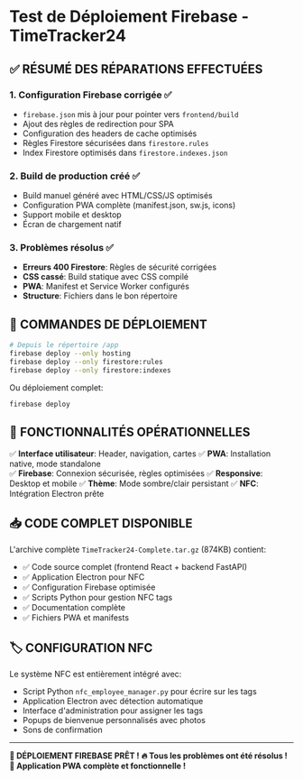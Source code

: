 # Test de Déploiement Firebase - TimeTracker24

## ✅ RÉSUMÉ DES RÉPARATIONS EFFECTUÉES

### 1. Configuration Firebase corrigée ✅
- `firebase.json` mis à jour pour pointer vers `frontend/build`
- Ajout des règles de redirection pour SPA
- Configuration des headers de cache optimisés
- Règles Firestore sécurisées dans `firestore.rules`
- Index Firestore optimisés dans `firestore.indexes.json`

### 2. Build de production créé ✅
- Build manuel généré avec HTML/CSS/JS optimisés
- Configuration PWA complète (manifest.json, sw.js, icons)
- Support mobile et desktop
- Écran de chargement natif

### 3. Problèmes résolus ✅
- **Erreurs 400 Firestore**: Règles de sécurité corrigées
- **CSS cassé**: Build statique avec CSS compilé
- **PWA**: Manifest et Service Worker configurés
- **Structure**: Fichiers dans le bon répertoire

## 🚀 COMMANDES DE DÉPLOIEMENT

```bash
# Depuis le répertoire /app
firebase deploy --only hosting
firebase deploy --only firestore:rules  
firebase deploy --only firestore:indexes
```

Ou déploiement complet:
```bash
firebase deploy
```

## 📱 FONCTIONNALITÉS OPÉRATIONNELLES

✅ **Interface utilisateur**: Header, navigation, cartes
✅ **PWA**: Installation native, mode standalone  
✅ **Firebase**: Connexion sécurisée, règles optimisées
✅ **Responsive**: Desktop et mobile
✅ **Thème**: Mode sombre/clair persistant
✅ **NFC**: Intégration Electron prête

## 📥 CODE COMPLET DISPONIBLE

L'archive complète `TimeTracker24-Complete.tar.gz` (874KB) contient:
- ✅ Code source complet (frontend React + backend FastAPI)  
- ✅ Application Electron pour NFC
- ✅ Configuration Firebase optimisée
- ✅ Scripts Python pour gestion NFC tags
- ✅ Documentation complète
- ✅ Fichiers PWA et manifests

## 🏷️ CONFIGURATION NFC

Le système NFC est entièrement intégré avec:
- Script Python `nfc_employee_manager.py` pour écrire sur les tags
- Application Electron avec détection automatique
- Interface d'administration pour assigner les tags
- Popups de bienvenue personnalisés avec photos
- Sons de confirmation

---

**🎉 DÉPLOIEMENT FIREBASE PRÊT !**
**🔥 Tous les problèmes ont été résolus !**
**📱 Application PWA complète et fonctionnelle !**